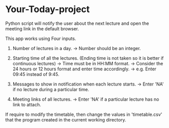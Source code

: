 # Your-Today-project
Python script will notify the user about the next lecture and open the meeting link in the default browser.

This app works using Four inputs.
1. Number of lectures in a day.
   -> Number should be an integer.

2. Starting time of all the lectures. (Ending time is not taken so it is better if continuous lectures)
   -> Time must be in HH:MM format. 
   -> Consider the 24 hours or 12 hours format and enter time accordingly.
   -> e.g. Enter 09:45 instead of 9:45.
   
3. Messages to show in notification when each lecture starts.
   -> Enter 'NA' if no lecture during a particular time.
   
4. Meeting links of all lectures.
   -> Enter 'NA' if a particular lecture has no link to attach.
   
If require to modify the timetable, then change the values in 'timetable.csv' that the program created in the current working directory.

